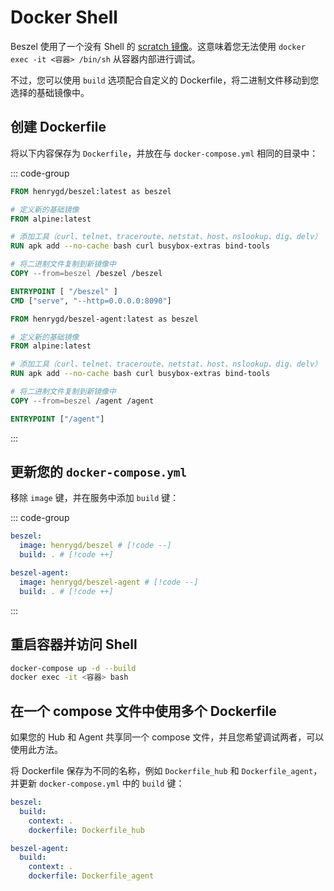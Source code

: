 # Docker Shell

Beszel 使用了一个没有 Shell 的 [scratch 镜像](https://hub.docker.com/_/scratch)。这意味着您无法使用 `docker exec -it <容器> /bin/sh` 从容器内部进行调试。

不过，您可以使用 `build` 选项配合自定义的 Dockerfile，将二进制文件移动到您选择的基础镜像中。

## 创建 Dockerfile

将以下内容保存为 `Dockerfile`，并放在与 `docker-compose.yml` 相同的目录中：

::: code-group

```dockerfile [Hub]
FROM henrygd/beszel:latest as beszel

# 定义新的基础镜像
FROM alpine:latest

# 添加工具（curl、telnet、traceroute、netstat、host、nslookup、dig、delv）
RUN apk add --no-cache bash curl busybox-extras bind-tools

# 将二进制文件复制到新镜像中
COPY --from=beszel /beszel /beszel

ENTRYPOINT [ "/beszel" ]
CMD ["serve", "--http=0.0.0.0:8090"]
```

```dockerfile [Agent]
FROM henrygd/beszel-agent:latest as beszel

# 定义新的基础镜像
FROM alpine:latest

# 添加工具（curl、telnet、traceroute、netstat、host、nslookup、dig、delv）
RUN apk add --no-cache bash curl busybox-extras bind-tools

# 将二进制文件复制到新镜像中
COPY --from=beszel /agent /agent

ENTRYPOINT ["/agent"]
```

:::

## 更新您的 `docker-compose.yml`

移除 `image` 键，并在服务中添加 `build` 键：

::: code-group

```yaml [Hub]
beszel:
  image: henrygd/beszel # [!code --]
  build: . # [!code ++]
```

```yaml [Agent]
beszel-agent:
  image: henrygd/beszel-agent # [!code --]
  build: . # [!code ++]
```

:::

## 重启容器并访问 Shell

```bash
docker-compose up -d --build
docker exec -it <容器> bash
```

## 在一个 compose 文件中使用多个 Dockerfile

如果您的 Hub 和 Agent 共享同一个 compose 文件，并且您希望调试两者，可以使用此方法。

将 Dockerfile 保存为不同的名称，例如 `Dockerfile_hub` 和 `Dockerfile_agent`，并更新 `docker-compose.yml` 中的 `build` 键：

```yaml
beszel:
  build:
    context: .
    dockerfile: Dockerfile_hub

beszel-agent:
  build:
    context: .
    dockerfile: Dockerfile_agent
```
